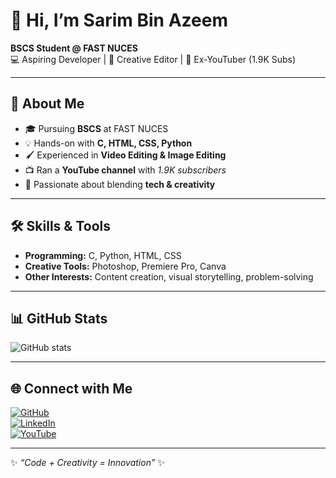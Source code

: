 # 👋 Hi, I’m Sarim Bin Azeem  

**BSCS Student @ FAST NUCES**  
💻 Aspiring Developer | 🎨 Creative Editor | 🎥 Ex-YouTuber (1.9K Subs)  

---

## 🌟 About Me
- 🎓 Pursuing **BSCS** at FAST NUCES  
- 💡 Hands-on with **C, HTML, CSS, Python**  
- 🖌️ Experienced in **Video Editing & Image Editing**  
- 📺 Ran a **YouTube channel** with *1.9K subscribers*  
- 🚀 Passionate about blending **tech & creativity**  

---

## 🛠️ Skills & Tools
- **Programming:** C, Python, HTML, CSS  
- **Creative Tools:** Photoshop, Premiere Pro, Canva  
- **Other Interests:** Content creation, visual storytelling, problem-solving  

---

## 📊 GitHub Stats  
![GitHub stats](https://github-readme-stats.vercel.app/api?username=YourGitHubUsername&show_icons=true&theme=tokyonight)  

---

## 🌐 Connect with Me  
[![GitHub](https://img.shields.io/badge/GitHub-Profile-blue?logo=github)](https://github.com/YourGitHubUsername)  
[![LinkedIn](https://img.shields.io/badge/LinkedIn-Connect-blue?logo=linkedin)](https://linkedin.com/in/YourLinkedIn)  
[![YouTube](https://img.shields.io/badge/YouTube-Subscribe-red?logo=youtube)](https://youtube.com/YourChannel)  

---
✨ *“Code + Creativity = Innovation”* ✨
